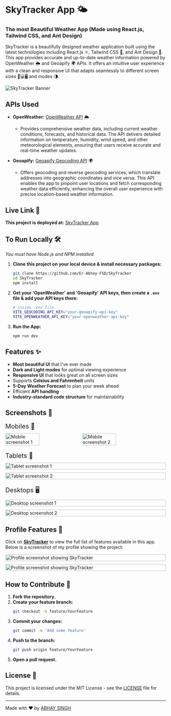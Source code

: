 # SkyTracker App 🌤️

### The most Beautiful Weather App (Made using React.js, Tailwind CSS, and Ant Design)

SkyTracker is a beautifully designed weather application built using the latest technologies including React.js ⚛️, Tailwind CSS 🎨, and Ant Design 🐜. This app provides accurate and up-to-date weather information powered by OpenWeather 🌦️ and Geoapify 🌍 APIs. It offers an intuitive user experience with a clean and responsive UI that adapts seamlessly to different screen sizes 📱💻🖥️ and modes 🌗.

![SkyTracker Banner](./src/assets/screenshots/pcblack.png)


## APIs Used
- **OpenWeather:** [OpenWeather API](https://openweathermap.org/api) 🌦️
  - Provides comprehensive weather data, including current weather conditions, forecasts, and historical data. The API delivers detailed information on temperature, humidity, wind speed, and other meteorological elements, ensuring that users receive accurate and real-time weather updates.

- **Geoapify:** [Geoapify Geocoding API](https://www.geoapify.com/geocoding-api) 🌍
  - Offers geocoding and reverse geocoding services, which translate addresses into geographic coordinates and vice versa. This API enables the app to pinpoint user locations and fetch corresponding weather data efficiently, enhancing the overall user experience with precise location-based weather information.

## Live Link 🚀
**This project is deployed at:** [SkyTracker App](https://sky-tracker-seven.vercel.app/)

## To Run Locally 🛠️
*You must have Node.js and NPM installed.*

1. **Clone this project on your local device & install necessary packages:**
    ```sh
    git clone https://github.com/Er-Abhay-FSD/SkyTracker
    cd SkyTracker
    npm install
    ```

2. **Get your 'OpenWeather' and 'Geoapify' API keys, then create a `.env` file & add your API keys there:**
    ```sh
    # inside .env file
    VITE_GEOCODING_API_KEY="your-geoapify-api-key"
    VITE_OPENWEATHER_API_KEY="your-openweather-api-key"
    ```

3. **Run the App:**
    ```sh
    npm run dev
    ```

## Features ✨
- **Most beautiful UI** that I've ever made
- **Dark and Light modes** for optimal viewing experience
- **Responsive UI** that looks great on all screen sizes
- Supports **Celsius and Fahrenheit** units
- **5-Day Weather Forecast** to plan your week ahead
- Efficient **API handling**
- **Industry-standard code structure** for maintainability

## Screenshots 📸
<div style="display: flex; flex-direction: column; gap: 20px;">
    <div style="display: flex; flex-direction: column; gap: 10px;">
        <span style="font-size: 20px;">Mobiles 📱</span>
        <div style="display: flex; gap: 10px;">
            <img src="./src/assets/screenshots/phoneimg1.jpg" alt="Mobile screenshot 1" style="width: 46%; height: auto;"/>
            <img src="./src/assets/screenshots/phoneimg2.jpeg" alt="Mobile screenshot 2" style="width: 46%; height: auto;"/>
        </div>
    </div>
    <div style="display: flex; flex-direction: column; gap: 10px;">
        <span style="font-size: 20px;">Tablets 📱</span>
        <img src="./src/assets/screenshots/ss3.png" alt="Tablet screenshot 1" style="width: 100%; height: auto;"/>
        <img src="./src/assets/screenshots/ss4.png" alt="Tablet screenshot 2" style="width: 100%; height: auto;"/>
    </div>
    <div style="display: flex; flex-direction: column; gap: 10px;">
        <span style="font-size: 20px;">Desktops 🖥️</span>
        <img src="./src/assets/screenshots/pcblack.png" alt="Desktop screenshot 1" style="width: 100%; height: auto;"/>
        <img src="./src/assets/screenshots/pclight.png" alt="Desktop screenshot 2" style="width: 100%; height: auto;"/>
    </div>
</div>


## Profile Features 📝
Click on **[SkyTracker](https://sky-tracker-seven.vercel.app/)** to view the full list of features available in this app. Below is a screenshot of my profile showing the project:

<div style="display: flex; flex-direction: column; gap: 10px;">
    <img src="./src/assets/screenshots/pcblackprofile.png" alt="Profile screenshot showing SkyTracker" style="width: 100%; height: auto;"/>
   <img src="./src/assets/screenshots/pclightprofile.png" alt="Profile screenshot showing SkyTracker" style="width: 100%; height: auto;"/>
</div>

## How to Contribute 🤝
1. **Fork the repository.**
2. **Create your feature branch:**
    ```sh
    git checkout -b feature/YourFeature
    ```
3. **Commit your changes:**
    ```sh
    git commit -m 'Add some feature'
    ```
4. **Push to the branch:**
    ```sh
    git push origin feature/YourFeature
    ```
5. **Open a pull request.**

## License 📄
This project is licensed under the MIT License - see the [LICENSE](LICENSE) file for details.

---

Made with ❤️ by [ABHAY SINGH](https://github.com/dhiyochamp)
